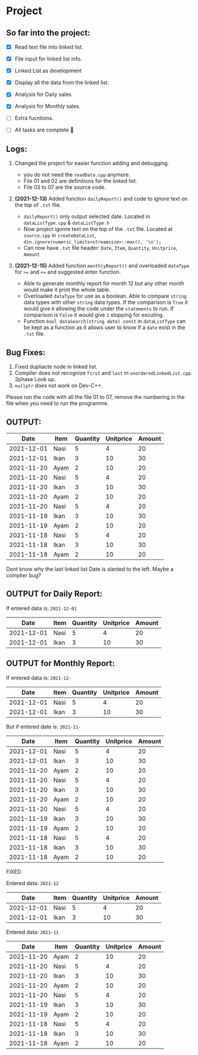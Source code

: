 # Project

## So far into the project:
- [x] Read text file into linked list.
- [x] File input for linked list info.
- [x] Linked List as development 
- [x] Display all the data from the linked list.
- [x] Analysis for Daily sales.
- [x] Analysis for Monthly sales.
- [ ] Extra fucntions.  
- [ ] All tasks are complete :tada:


## Logs:

1. Changed the project for easier function adding and debugging.
   - you do not need the `readData.cpp` anymore.
   - File 01 and 02 are definitions for the linked list.
   - File 03 to 07 are the source code.

2. **(2021-12-13)** Added function `dailyReport()` and code to ignore text on the top of `.txt` file.
   - `dailyReport()` only output selected date. Located in `dataListType.cpp` & `dataListType.h`
   - Now project igonre text on the top of the `.txt` file. Located at `source.cpp` in `createDataList`, `din.ignore(numeric_limits<streamsize>::max(), '\n');`
   - Can now have `.txt` file header: `Date`, `Item`, `Quantity`, `Unitprice`, `Amount`

3. **(2021-12-15)** Added function `monthlyReport()` and overloaded `dataType` for `>=` and `<=` and suggested enter function.
   - Able to generate monthly report for month 12 but any other month would make it print the whole table.
   - Overloaded `dataType` for use as a boolean. Able to compare `string` data types with other `string` data types. If the comparison is `True` it would give `0` allowing the   code under the `statements` to run. If comparison is `False` it would give `1` stopping for excuting.
   - Function `bool dataSearch(string date) const` in `dataListType` can be kept as a function as it allows user to know if a `date` exist in the `.txt` file.

## Bug Fixes:

1. Fixed dupliacte node in linked list.
2. Compiler does not recognize `first` and `last` in `unorderedLinkedList.cpp`. 2phase Look up.
3. `nullptr` does not work on Dev-C++.

Please run the code with all the file 01 to 07, remove the numbering in the file when you need to run the programme.

## OUTPUT:

 |      Date      |      Item     |    Quantity   |    Unitprice  |     Amount    |
 |----------------|---------------|---------------|---------------|---------------|
 |2021-12-01      |Nasi           |5              |4              |20             |
 |2021-12-01      |Ikan           |3              |10             |30             |
 |2021-11-20      |Ayam           |2              |10             |20             |
 |2021-11-20      |Nasi           |5              |4              |20             |
 |2021-11-20      |Ikan           |3              |10             |30             |
 |2021-11-20      |Ayam           |2              |10             |20             |
 |2021-11-20      |Nasi           |5              |4              |20             |
 |2021-11-19      |Ikan           |3              |10             |30             |
 |2021-11-19      |Ayam           |2              |10             |20             |
 |2021-11-18      |Nasi           |5              |4              |20             |
 |2021-11-18      |Ikan           |3              |10             |30             |
 |2021-11-18      |Ayam           |2              |10             |20             |
 
 Dont know why the last linked list Date is slanted to the left. Maybe a complier bug?
 
 ## OUTPUT for Daily Report:
 
 If entered data is: `2021-12-01`
 
 |      Date      |      Item     |    Quantity   |    Unitprice  |     Amount    |
 |----------------|---------------|---------------|---------------|---------------|
 |2021-12-01      |Nasi           |5              |4              |20             |
 |2021-12-01      |Ikan           |3              |10             |30             |
 
 ## OUTPUT for Monthly Report:
 
 If entered data is: `2021-12-`
 
 |      Date      |      Item     |    Quantity   |    Unitprice  |     Amount    |
 |----------------|---------------|---------------|---------------|---------------|
 |2021-12-01      |Nasi           |5              |4              |20             |
 |2021-12-01      |Ikan           |3              |10             |30             |
 
 But if entered date is: `2021-11-`
 
 |      Date      |      Item     |    Quantity   |    Unitprice  |     Amount    |
 |----------------|---------------|---------------|---------------|---------------|
 |2021-12-01      |Nasi           |5              |4              |20             |
 |2021-12-01      |Ikan           |3              |10             |30             |
 |2021-11-20      |Ayam           |2              |10             |20             |
 |2021-11-20      |Nasi           |5              |4              |20             |
 |2021-11-20      |Ikan           |3              |10             |30             |
 |2021-11-20      |Ayam           |2              |10             |20             |
 |2021-11-20      |Nasi           |5              |4              |20             |
 |2021-11-19      |Ikan           |3              |10             |30             |
 |2021-11-19      |Ayam           |2              |10             |20             |
 |2021-11-18      |Nasi           |5              |4              |20             |
 |2021-11-18      |Ikan           |3              |10             |30             |
 |2021-11-18      |Ayam           |2              |10             |20             |
 
 FIXED
 
 Entered data: `2021-12`
 
 |      Date      |      Item     |    Quantity   |    Unitprice  |     Amount    |
 |----------------|---------------|---------------|---------------|---------------|
 |2021-12-01      |Nasi           |5              |4              |20             |
 |2021-12-01      |Ikan           |3              |10             |30             |
 
 Entered data: `2021-11`
 
 |      Date      |      Item     |    Quantity   |    Unitprice  |     Amount    |
 |----------------|---------------|---------------|---------------|---------------|
 |2021-11-20      |Ayam           |2              |10             |20             |
 |2021-11-20      |Nasi           |5              |4              |20             |
 |2021-11-20      |Ikan           |3              |10             |30             |
 |2021-11-20      |Ayam           |2              |10             |20             |
 |2021-11-20      |Nasi           |5              |4              |20             |
 |2021-11-19      |Ikan           |3              |10             |30             |
 |2021-11-19      |Ayam           |2              |10             |20             |
 |2021-11-18      |Nasi           |5              |4              |20             |
 |2021-11-18      |Ikan           |3              |10             |30             |
 |2021-11-18      |Ayam           |2              |10             |20             |
 
 
